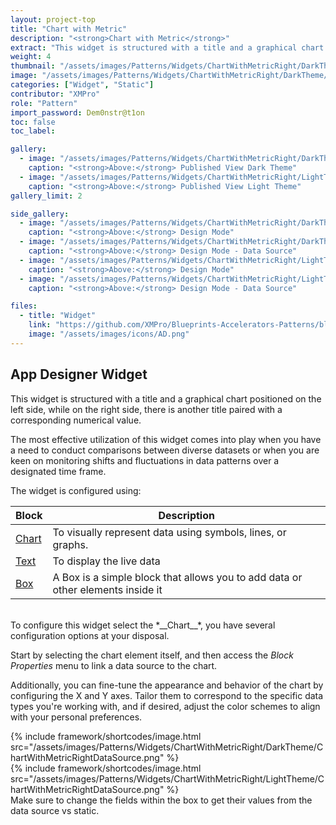 ```yaml
---
layout: project-top
title: "Chart with Metric"
description: "<strong>Chart with Metric</strong>"
extract: "This widget is structured with a title and a graphical chart positioned on the left side, while on the right side, there is another title paired with a corresponding numerical value."
weight: 4
thumbnail: "/assets/images/Patterns/Widgets/ChartWithMetricRight/DarkTheme/ChartWithMetricRightPublishedMode.png"
image: "/assets/images/Patterns/Widgets/ChartWithMetricRight/DarkTheme/ChartWithMetricRightPublishedMode.png"
categories: ["Widget", "Static"]
contributor: "XMPro"
role: "Pattern"
import_password: Dem0nstr@t1on
toc: false
toc_label: 

gallery:
  - image: "/assets/images/Patterns/Widgets/ChartWithMetricRight/DarkTheme/ChartWithMetricRightPublishedMode.png"
    caption: "<strong>Above:</strong> Published View Dark Theme"
  - image: "/assets/images/Patterns/Widgets/ChartWithMetricRight/LightTheme/ChartWithMetricRightPublishedMode.png"
    caption: "<strong>Above:</strong> Published View Light Theme"
gallery_limit: 2

side_gallery:
  - image: "/assets/images/Patterns/Widgets/ChartWithMetricRight/DarkTheme/ChartWithMetricRightDesignMode.png"
    caption: "<strong>Above:</strong> Design Mode"
  - image: "/assets/images/Patterns/Widgets/ChartWithMetricRight/DarkTheme/ChartWithMetricRightDataSource.png"
    caption: "<strong>Above:</strong> Design Mode - Data Source"
  - image: "/assets/images/Patterns/Widgets/ChartWithMetricRight/LightTheme/ChartWithMetricRightDesignMode.png"
    caption: "<strong>Above:</strong> Design Mode"
  - image: "/assets/images/Patterns/Widgets/ChartWithMetricRight/LightTheme/ChartWithMetricRightDataSource.png"
    caption: "<strong>Above:</strong> Design Mode - Data Source"

files:
  - title: "Widget"
    link: "https://github.com/XMPro/Blueprints-Accelerators-Patterns/blob/master/Patterns/Widgets/Chart%20With%20Metric%20Right.xwid"
    image: "/assets/images/icons/AD.png"
---
```


## App Designer Widget
This widget is structured with a title and a graphical chart positioned on the left side, while on the right side, there is another title paired with a corresponding numerical value. 

The most effective utilization of this widget comes into play when you have a need to conduct comparisons between diverse datasets or when you are keen on monitoring shifts and fluctuations in data patterns over a designated time frame.

The widget is configured using: 

| Block                                  | Description                                                  |
| -------------------------------------- | ------------------------------------------------------------ |
| [Chart](https://documentation.xmpro.com/blocks-toolbox/visualizations/chart) | To visually represent data using symbols, lines, or graphs. |
| [Text](https://documentation.xmpro.com/blocks-toolbox/basic/text) | To display the live data |
| [Box](https://documentation.xmpro.com/blocks-toolbox/layout/box-and-data-repeater-box) | A Box is a simple block that allows you to add data or other elements inside it |

<br />
To configure this widget select the *__Chart__*, you have several configuration options at your disposal. 

Start by selecting the chart element itself, and then access the *Block Properties* menu to link a data source to the chart. 

Additionally, you can fine-tune the appearance and behavior of the chart by configuring the X and Y axes. Tailor them to correspond to the specific data types you're working with, and if desired, adjust the color schemes to align with your personal preferences.
<div class="inline_image">{% include framework/shortcodes/image.html src="/assets/images/Patterns/Widgets/ChartWithMetricRight/DarkTheme/ChartWithMetricRightDataSource.png" %}</div>
<div class="inline_image">{% include framework/shortcodes/image.html src="/assets/images/Patterns/Widgets/ChartWithMetricRight/LightTheme/ChartWithMetricRightDataSource.png" %}</div>
Make sure to change the fields within the box to get their values from the data source vs static.